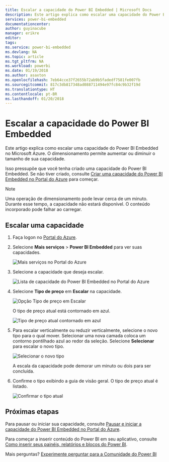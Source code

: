 ```yaml
---
title: Escalar a capacidade do Power BI Embedded | Microsoft Docs
description: Este artigo explica como escalar uma capacidade do Power BI Embedded no Microsoft Azure.
services: power-bi-embedded
documentationcenter: 
author: guyinacube
manager: erikre
editor: 
tags: 
ms.service: power-bi-embedded
ms.devlang: NA
ms.topic: article
ms.tgt_pltfrm: NA
ms.workload: powerbi
ms.date: 01/19/2018
ms.author: asaxton
ms.openlocfilehash: 7eb64cce37f2655b72ab9b5fadedf7581fe007fb
ms.sourcegitcommit: 817c3db817348ad088711494e97fc84c9b32f19d
ms.translationtype: HT
ms.contentlocale: pt-BR
ms.lasthandoff: 01/20/2018
---
```

# <a name="scale-your-power-bi-embedded-capacity"></a>Escalar a capacidade do Power BI Embedded

Este artigo explica como escalar uma capacidade do Power BI Embedded no Microsoft Azure. O dimensionamento permite aumentar ou diminuir o tamanho de sua capacidade.

Isso pressupõe que você tenha criado uma capacidade do Power BI Embedded. Se não tiver criado, consulte [Criar uma capacidade do Power BI Embedded no Portal do Azure](create-capacity.md) para começar.

> [!NOTE]
> Uma operação de dimensionamento pode levar cerca de um minuto. Durante esse tempo, a capacidade não estará disponível. O conteúdo incorporado pode falhar ao carregar.

## <a name="scale-a-capacity"></a>Escalar uma capacidade

1. Faça logon no [Portal do Azure](https://portal.azure.com/).

2. Selecione **Mais serviços** > **Power BI Embedded** para ver suas capacidades.

    ![Mais serviços no Portal do Azure](media/scale-capacity/azure-portal-more-services.png)

3. Selecione a capacidade que deseja escalar.

    ![Lista de capacidade do Power BI Embedded no Portal do Azure](media/scale-capacity/azure-portal-capacity-list.png)

4. Selecione **Tipo de preço** em **Escalar** na capacidade.

    ![Opção Tipo de preço em Escalar](media/scale-capacity/azure-portal-scale-pricing-tier.png)

    O tipo de preço atual está contornado em azul.

    ![Tipo de preço atual contornado em azul](media/scale-capacity/azure-portal-current-tier.png)

5. Para escalar verticalmente ou reduzir verticalmente, selecione o novo tipo para o qual mover. Selecionar uma nova camada coloca um contorno pontilhado azul ao redor da seleção. Selecione **Selecionar** para escalar o novo tipo.

    ![Selecionar o novo tipo](media/scale-capacity/azure-portal-select-new-tier.png)

    A escala da capacidade pode demorar um minuto ou dois para ser concluída.

6. Confirme o tipo exibindo a guia de visão geral. O tipo de preço atual é listado.

    ![Confirmar o tipo atual](media/scale-capacity/azure-portal-confirm-tier.png)

## <a name="next-steps"></a>Próximas etapas

Para pausar ou iniciar sua capacidade, consulte [Pausar e iniciar a capacidade do Power BI Embedded no Portal do Azure](pause-start.md).

Para começar a inserir conteúdo do Power BI em seu aplicativo, consulte [Como inserir seus painéis, relatórios e blocos do Power BI](https://powerbi.microsoft.com/documentation/powerbi-developer-embedding-content/).

Mais perguntas? [Experimente perguntar para a Comunidade do Power BI](http://community.powerbi.com/)
